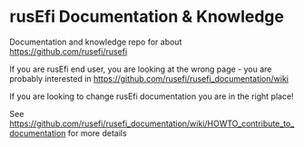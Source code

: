 # rusEfi Documentation & Knowledge

Documentation and knowledge repo for about https://github.com/rusefi/rusefi

If you are rusEfi end user, you are looking at the wrong page - you are probably interested in
https://github.com/rusefi/rusefi_documentation/wiki 



If you are looking to change rusEfi documentation you are in the right place! 

See https://github.com/rusefi/rusefi_documentation/wiki/HOWTO_contribute_to_documentation for more details